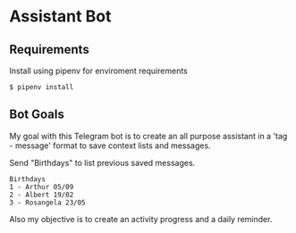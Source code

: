 # Assistant Bot

## Requirements

Install using pipenv for enviroment requirements
```
$ pipenv install
```

## Bot Goals

My goal with this Telegram bot is to create an all purpose assistant in a 'tag - message' format to save context lists and messages.

Send "Birthdays" to list previous saved messages.
```
Birthdays
1 - Arthur 05/09
2 - Albert 19/02
3 - Rosangela 23/05

```
Also my objective is to create an activity progress and a daily reminder.